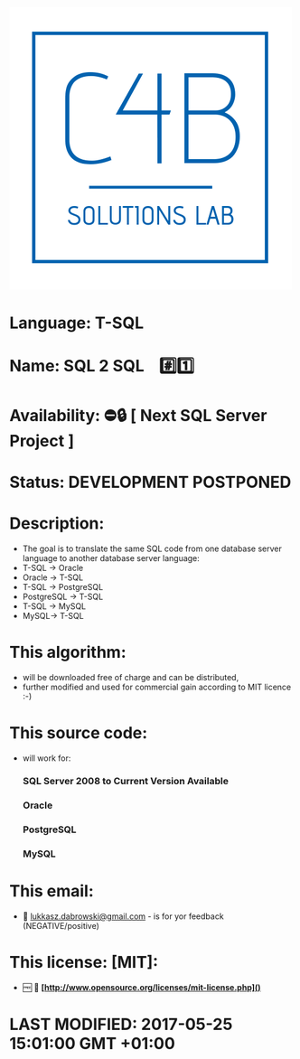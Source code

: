 <img src="https://github.com/C4B-Solutions-Lab/SoftwareDevelopment-T-SQL-3/blob/master/C4B_Solutions_Lab.png"></img>
# Language:&nbsp;T-SQL
# Name:&nbsp;SQL 2 SQL&nbsp;&nbsp;&nbsp;&nbsp;:hash::one:
# Availability:&nbsp;:no_entry::lock:&nbsp;[ Next SQL Server Project ]
# Status:&nbsp;DEVELOPMENT POSTPONED
# Description:
 - The goal is to translate the same SQL code from one database server language to another database server language:
 - T-SQL -> Oracle
 - Oracle -> T-SQL
 - T-SQL -> PostgreSQL
 - PostgreSQL -> T-SQL
 - T-SQL -> MySQL
 - MySQL-> T-SQL
 
# This algorithm:
  - will be downloaded free of charge and can be distributed,
  - further modified and used for commercial gain according to MIT licence :-)
  
# This source code:
  - will work for:
    ### SQL Server 2008 to Current Version Available
    ### Oracle
    ### PostgreSQL
    ### MySQL
    
# This email:
  - :email:&nbsp;lukkasz.dabrowski@gmail.com - is for yor feedback (NEGATIVE/positive)
  
# This license: [MIT]:
 - :free:&nbsp;:book:&nbsp;**[http://www.opensource.org/licenses/mit-license.php]()**
 
#
# <strong>LAST MODIFIED: 2017-05-25 15:01:00 GMT +01:00</strong>
